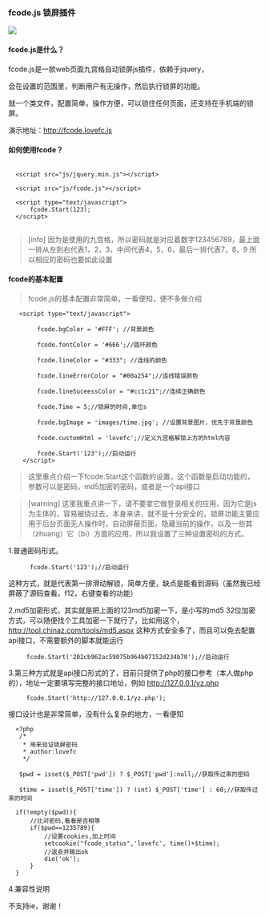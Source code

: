  ###  fcode.js 锁屏插件
 
 ![](http://fcode.lovefc.cn/fcode.jpg)
 
  #### fcode.js是什么？
  
   fcode.js是一款web页面九宫格自动锁屏js插件，依赖于jquery，
   
  会在设置的范围里，判断用户有无操作，然后执行锁屏的功能。
  
   就一个类文件，配置简单，操作方便，可以锁住任何页面，还支持在手机端的锁屏。
   
   演示地址：http://fcode.lovefc.js
   
   
  #### 如何使用fcode？
  
~~~

  <script src="js/jquery.min.js"></script>
  
  <script src="js/fcode.js"></script>
  
  <script type="text/javascript">
      fcode.Start(123);
  </script>
  
~~~

   >[info] 
 > 因为是使用的九宫格，所以密码就是对应着数字123456789，最上面一排从左到右代表1，2，3，中间代表4，5，6，最后一排代表7，8，9
 > 所以相应的密码也要如此设置
 
 #### fcode的基本配置
 
 > fcode.js的基本配置非常简单，一看便知，便不多做介绍

~~~
   <script type="text/javascript">

        fcode.bgColor = '#FFF'; //背景颜色

        fcode.fontColor = '#666';//圆环颜色

        fcode.lineColor = "#333"; //连线的颜色

        fcode.lineErrorColor = "#00a254";//连线错误颜色

        fcode.lineSuceessColor = "#cc1c21";//连续正确颜色

        fcode.Time = 5;//锁屏的时间,单位s

        fcode.bgImage = 'images/time.jpg'; //设置背景图片，优先于背景颜色

        fcode.customHtml = 'lovefc';//定义九宫格解锁上方的html内容
        
        fcode.Start('123');//启动运行
    </script>
~~~

>这里重点介绍一下fcode.Start这个函数的设置，这个函数是启动功能的，参数可以是密码，md5加密的密码，或者是一个api接口
 
 >[warning]
>这里我重点讲一下，请不要拿它做登录相关的应用，因为它是js为主体的，容易被绕过去，本身来讲，就不是十分安全的，锁屏功能主要应用于后台页面无人操作时，自动屏蔽页面，隐藏当前的操作，以及一些其（zhuang）它（bi）方面的应用，所以我设置了三种设置密码的方式。

1.普通密码形式。
~~~
      fcode.Start('123');//启动运行
~~~
这种方式，就是代表第一排滑动解锁，简单方便，缺点是能看到源码（虽然我已经屏蔽了源码查看，f12，右键查看的功能）

2.md5加密形式，其实就是把上面的123md5加密一下，是小写的md5 32位加密方式，可以随便找个工具加密一下就行了，比如用这个，http://tool.chinaz.com/tools/md5.aspx
这种方式安全多了，而且可以免去配置api接口，不需要额外的脚本就能运行

~~~
     fcode.Start('202cb962ac59075b964b07152d234b70');//启动运行
~~~
 
3.第三种方式就是api接口形式的了，目前只提供了php的接口参考（本人做php的），地址一定要填写完整的接口地址，例如 http://127.0.0.1/yz.php
 
 ~~~
      fcode.Start('http://127.0.0.1/yz.php');
~~~

接口设计也是非常简单，没有什么复杂的地方，一看便知

~~~
  <?php
   /* 
    * 用来验证锁屏密码 
    * author:lovefc
    */
 
   $pwd = isset($_POST['pwd']) ? $_POST['pwd']:null;//获取传过来的密码

   $time = isset($_POST['time']) ? (int) $_POST['time'] : 60;//获取传过来的时间

  if(!empty($pwd)){
	  //比对密码,看看是否相等
	  if($pwd==1235789){
		  //设置cookies,加上时间
          setcookie("fcode_status",'lovefc', time()+$time);
		  //返会并输出ok
	      die('ok');
	  }
  }
~~~


4.兼容性说明


不支持ie，谢谢！
